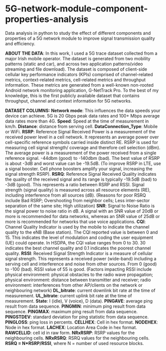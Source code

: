 # 5G-network-module-component-properties-analysis
Data analysis in python to study the effect of different components and properties of a 5G network module to improve signal transmission quality and efficiency.

**ABOUT THE DATA**:
In this work, I used a 5G trace dataset collected from a major Irish mobile operator. The dataset is generated from two mobility patterns (static and car), and across two application patterns(video streaming and file download). The dataset is composed of client-side cellular key performance indicators (KPIs) comprised of channel-related metrics, context-related metrics, cell-related metrics and throughput information. These metrics are generated from a well-known non-rooted Android network monitoring application, G-NetTrack Pro. To the best of my knowledge, this is the first publicly available dataset that contains throughput, channel and context information for 5G networks.

**DATASET COLUMNS:**
**Network mode**: This influences the data speeds your device can achieve. 5G is 20 Gbps peak data rates and 100+ Mbps average data rates more than 4G.
**Speed**: Speed at the time of measurement in km/h.
**Distance**: distance from serving cell.
**DataConnection_Type**: Mobile or WiFi.
**RSRP**: Reference Signal Received Power is a measurement of the received power level in a cell network. It represents an average power over cell-specific reference symbols carried inside distinct RE. RSRP is used for measuring cell signal strength/ coverage and therefore cell selection (dBm). The average power is a measurement of the power received from a single reference signal. -44dbm (good) to -140dbm (bad). The best value of RSRP is about -3dB and worst value can be -19.5dB. (To improve RSRP in LTE, use a signal booster. Cell phone boosters amplify your signal, increasing the signal strength RSRP).
**RSRQ**: Reference Signal Received Quality indicates the quality of the received signal and its range is typically -19.5dB (bad) to -3dB (good). This represents a ratio between RSRP and RSSI. Signal strength (signal quality) is measured across all resource elements (RE), including interference from all sources (dB). (Reasons for poor RSRQ include Bad RSRP; Overshooting from neighbor cells; Less inter-sector separation of the same site; High utilization)
**SNR**: Signal to Noise Ratio is the signal power to noise ratio in dB. A signal with an SNR value of 20dB or more is recommended for data networks, whereas an SNR value of 25dB or more is recommended for networks that use voice applications.
**CQI**: Channel Quality Indicator is used by the mobile to indicate the channel quality to the eNB (Base station). The CQI reported value is between 0 and 15. This indicates the level of modulation and coding the user equipment (UE) could operate. In HSDPA, the CQI value ranges from 0 to 30. 30 indicates the best channel quality and 0.1 indicates the poorest channel quality.
**RSSI**: Received Signal Strength Indicator is a measure of cellular signal strength. This represents a received power (wide-band) including a serving cell and interference and noise from other sources. From 0 (good) to -100 (bad). RSSI value of 55 is good. (Factors impacting RSSI include physical environment: physical obstacles to the radio wave propagation; physical environment: distance between transmitter and receiver; radio environment: interferences from other AP/clients on the network or neighbouring network)
**DL_bitrate**: current downlink bit rate at the time of measurement.
**UL_bitrate**: current uplink bit rate at the time of measurement.
**State**: I (idle), V (voice), D (data).
**PINGAVE**: average ping result from data sequence.
**PINGMIN**: minimum ping result from data sequence.
**PINGMAX**: maximum ping result from data sequence.
**PINGSTDEV**: standard deviation for ping statistic from data sequence.
**PINGLOSS**: ping loss in percents.
**CELLHEX**: Cell in hex format.
**NODEHEX**: Node in hex format.
**LACHEX**: Location Area Code in hex format.
**RAWCELLID**: cell id in raw form.
**NRxRSRP**: RSRP values for the neighbouring cells.
**NRxRSRQ**: RSRQ values for the neighbouring cells.
**RSRQ = N*RSRP/RSSI**, where N = number of used resource blocks.
